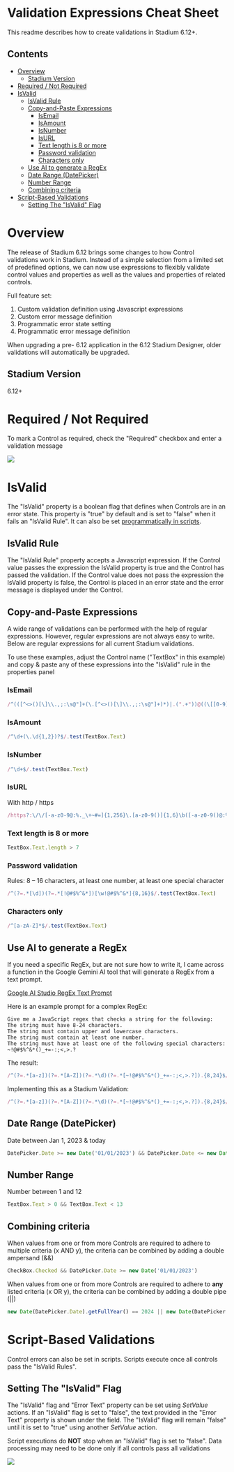 # Validation Expressions Cheat Sheet <!-- omit in toc -->

This readme describes how to create validations in Stadium 6.12+. 

## Contents <!-- omit in toc -->
- [Overview](#overview)
  - [Stadium Version](#stadium-version)
- [Required / Not Required](#required--not-required)
- [IsValid](#isvalid)
  - [IsValid Rule](#isvalid-rule)
  - [Copy-and-Paste Expressions](#copy-and-paste-expressions)
    - [IsEmail](#isemail)
    - [IsAmount](#isamount)
    - [IsNumber](#isnumber)
    - [IsURL](#isurl)
    - [Text length is 8 or more](#text-length-is-8-or-more)
    - [Password validation](#password-validation)
    - [Characters only](#characters-only)
  - [Use AI to generate a RegEx](#use-ai-to-generate-a-regex)
  - [Date Range (DatePicker)](#date-range-datepicker)
  - [Number Range](#number-range)
  - [Combining criteria](#combining-criteria)
- [Script-Based Validations](#script-based-validations)
  - [Setting The "IsValid" Flag](#setting-the-isvalid-flag)

# Overview

The release of Stadium 6.12 brings some changes to how Control validations work in Stadium. Instead of a simple selection from a limited set of predefined options, we can now use expressions to flexibly validate control values and properties as well as the values and properties of related controls. 

Full feature set:

1. Custom validation definition using Javascript expressions
2. Custom error message definition
3. Programmatic error state setting
4. Programmatic error message definition

When upgrading a pre- 6.12 application in the 6.12 Stadium Designer, older validations will automatically be upgraded. 

## Stadium Version
6.12+

# Required / Not Required
To mark a Control as required, check the "Required" checkbox and enter a validation message

![](images/PropertiesPanel-Required.png)

# IsValid
The "IsValid" property is a boolean flag that defines when Controls are in an error state. This property is "true" by default and is set to "false" when it fails an "IsValid Rule". It can also be set [programmatically in scripts](#creating-validations-in-scripts). 

## IsValid Rule
The "IsValid Rule" property accepts a Javascript expression. If the Control value passes the expression the IsValid property is true and the Control has passed the validation. If the Control value does not pass the expression the IsValid property is false, the Control is placed in an error state and the error message is displayed under the Control. 

## Copy-and-Paste Expressions
A wide range of validations can be performed with the help of regular expressions. However, regular expressions are not always easy to write. Below are regular expressions for all current Stadium validations. 

To use these examples, adjust the Control name ("TextBox" in this example) and copy & paste any of these expressions into the "IsValid" rule in the properties panel

### IsEmail
```javascript
/^(([^<>()[\]\\.,;:\s@"]+(\.[^<>()[\]\\.,;:\s@"]+)*)|.(".+"))@((\[[0-9]{1,3}\.[0-9]{1,3}\.[0-9]{1,3}\.[0-9]{1,3}\])|(([a-zA-Z\-0-9]+\.)+[a-zA-Z]{2,}))$/.test(TextBox.Text)
```

### IsAmount
```javascript
/^\d+(\.\d{1,2})?$/.test(TextBox.Text)
```

### IsNumber
```javascript
/^\d+$/.test(TextBox.Text)
```

### IsURL
With http / https
```javascript
/https?:\/\/[-a-z0-9@:%._\+~#=]{1,256}\.[a-z0-9()]{1,6}\b([-a-z0-9()@:%_\+.~#?&//=]*)/i.test(TextBox.Text)
```

### Text length is 8 or more
```javascript
TextBox.Text.length > 7
```

### Password validation
Rules: 8 – 16 characters, at least one number, at least one special character
```javascript
/^(?=.*[\d])(?=.*[!@#$%^&*])[\w!@#$%^&*]{8,16}$/.test(TextBox.Text)
```

### Characters only
```javascript
/^[a-zA-Z]*$/.test(TextBox.Text)
```

## Use AI to generate a RegEx
If you need a specific RegEx, but are not sure how to write it, I came across a function in the Google Gemini AI tool that will generate a RegEx from a text prompt. 

[Google AI Studio RegEx Text Prompt](https://aistudio.google.com/app/prompts/regexed)

Here is an example prompt for a complex RegEx:

```text
Give me a JavaScript regex that checks a string for the following:
The string must have 8-24 characters.
The string must contain upper and lowercase characters.
The string must contain at least one number.
The string must have at least one of the following special characters: ~!@#$%^&*()_+=-:;<,>.?
```

The result:
```javascript
/^(?=.*[a-z])(?=.*[A-Z])(?=.*\d)(?=.*[~!@#$%^&*()_+=-:;<,>.?]).{8,24}$/
```

Implementing this as a Stadium Validation:

```javascript
/^(?=.*[a-z])(?=.*[A-Z])(?=.*\d)(?=.*[~!@#$%^&*()_+=-:;<,>.?]).{8,24}$/.test(TextBox.Text)
```

## Date Range (DatePicker)
Date between Jan 1, 2023 & today
```javascript
DatePicker.Date >= new Date('01/01/2023') && DatePicker.Date <= new Date()
```

## Number Range
Number between 1 and 12
```javascript
TextBox.Text > 0 && TextBox.Text < 13
```

## Combining criteria
When values from one or from more Controls are required to adhere to multiple criteria (x AND y), the criteria can be combined by adding a double ampersand (&&)

```javascript
CheckBox.Checked && DatePicker.Date >= new Date('01/01/2023')
```

When values from one or from more Controls are required to adhere to **any** listed criteria (x OR y), the criteria can be combined by adding a double pipe (||)

```javascript
new Date(DatePicker.Date).getFullYear() == 2024 || new Date(DatePicker.Date).getFullYear() == 2025
```

# Script-Based Validations

Control errors can also be set in scripts. Scripts execute once all controls pass the "IsValid Rules". 

## Setting The "IsValid" Flag

The "IsValid" flag and "Error Text" property can be set using *SetValue* actions. If an "IsValid" flag is set to "false", the text provided in the "Error Text" property is shown under the field. The "IsValid" flag will remain "false" until it is set to "true" using another *SetValue* action. 

Script executions do **NOT** stop when an "IsValid" flag is set to "false". Data processing may need to be done only if all controls pass all validations

![](images/ValidationDecision.png)